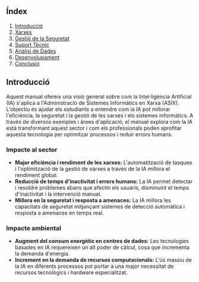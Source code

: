 ## Índex

1. [Introducció](#introducció)
2. [Xarxes](https://github.com/JiajunYe-ITB2425/manual-IA-ASIX/blob/jiajun/xarxes.md)
3. [Gestió de la Seguretat](#gestió-de-la-seguretat)
4. [Suport Tècnic](#suport-tècnic)
5. [Anàlisi de Dades](https://github.com/JiajunYe-ITB2425/manual-IA-ASIX/blob/steven/analisis.md)
6. [Desenvolupament](https://github.com/JiajunYe-ITB2425/manual-IA-ASIX/blob/alberto/desenvolupament.md)
7. [Conclusió](#conclusió)

## Introducció

Aquest manual ofereix una visió general sobre com la Intel·ligència Artificial (IA) s'aplica a l'Administració de Sistemes Informàtics en Xarxa (ASIX). L'objectiu és ajudar els estudiants a entendre com la IA pot millorar l'eficiència, la seguretat i la gestió de les xarxes i els sistemes informàtics. A través de diversos exemples i àrees d'aplicació, el manual explora com la IA està transformant aquest sector i com els professionals poden aprofitar aquesta tecnologia per optimitzar processos i reduir errors humans.

### Impacte al sector

- **Major eficiència i rendiment de les xarxes:** L'automatització de tasques i l'optimització de la gestió de xarxes a través de la IA millora el rendiment global.
- **Reducció de temps d'inactivitat i errors humans:** La IA permet detectar i resoldre problemes abans que afectin els usuaris, disminuint el temps d'inactivitat i la intervenció manual.
- **Millora en la seguretat i resposta a amenaces:** La IA millora les capacitats de seguretat mitjançant sistemes de detecció automàtica i resposta a amenaces en temps real.

### Impacte ambiental

- **Augment del consum energètic en centres de dades:** Les tecnologies basades en IA requereixen un alt poder de càlcul, cosa que incrementa la demanda d'energia.
- **Increment en la demanda de recursos computacionals:** L'ús massiu de la IA en diferents processos pot portar a una major necessitat de recursos tecnològics i hardware especialitzat.
